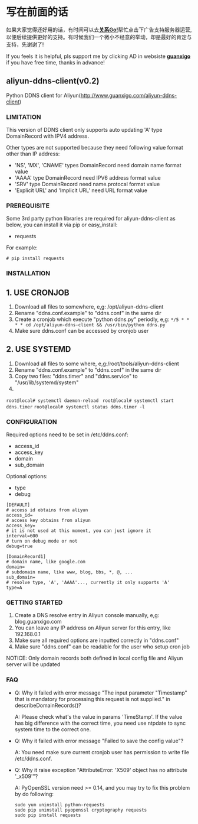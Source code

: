# 写在前面的话

如果大家觉得还好用的话，有时间可以去[**关系Go!**](http://www.guanxigo.com)帮忙点击下广告支持服务器运营, 以便后续提供更好的支持。有时候我们一个微小不经意的举动，却是最好的肯定与支持，先谢谢了!

If you feels it is helpful, pls support me by clicking AD in websiste [**guanxigo**](http://www.guanxigo.com) if you have free time, thanks in advance!

## aliyun-ddns-client(v0.2)

Python DDNS client for Aliyun(http://www.guanxigo.com/aliyun-ddns-client)

### LIMITATION
This version of DDNS client only supports auto updating 'A' type DomainRecord with IPV4 address.

Other types are not supported because they need following value format other than IP address:
- 'NS', 'MX', 'CNAME' types DomainRecord need domain name format value
- 'AAAA' type DomainRecord need IPV6 address format value
- 'SRV' type DomainRecord need name.protocal format value
- 'Explicit URL' and 'Implicit  URL' need URL format value

### PREREQUISITE
Some 3rd party python libraries are required for aliyun-ddns-client as below, you can install it via pip or easy_install:

- requests

For example:
```
# pip install requests
```

### INSTALLATION 

## 1. USE CRONJOB
1. Download all files to somewhere, e,g: /opt/aliyun-ddns-client
2. Rename "ddns.conf.example" to "ddns.conf" in the same dir
3. Create a cronjob which execute "python ddns.py" periodly, e,g:
`
*/5 * * * * cd /opt/aliyun-ddns-client && /usr/bin/python ddns.py
`
4. Make sure ddns.conf can be accessed by cronjob user

## 2. USE SYSTEMD
1. Download all files to some where, e,g:/root/tools/aliyun-ddns-client
2. Rename "ddns.conf.example" to "ddns.conf" in the same dir
3. Copy two files: "ddns.timer" and "ddns.service" to "/usr/lib/systemd/system"
4. 
`root@local# systemctl daemon-reload
`
`
 root@local# systemctl start ddns.timer
`
`
 root@local# systemctl status ddns.timer -l
`

### CONFIGURATION
Required options need to be set in /etc/ddns.conf:
* access_id
* access_key
* domain
* sub_domain

Optional options:
* type
* debug

```
[DEFAULT]
# access id obtains from aliyun
access_id=
# access key obtains from aliyun
access_key=
# it is not used at this moment, you can just ignore it
interval=600
# turn on debug mode or not
debug=true

[DomainRecord1]
# domain name, like google.com
domain=
# subdomain name, like www, blog, bbs, *, @, ...
sub_domain=
# resolve type, 'A', 'AAAA'..., currently it only supports 'A'
type=A
```

### GETTING STARTED 
1. Create a DNS resolve entry in Aliyun console manually, e,g: blog.guanxigo.com
2. You can leave any IP address on Aliyun server for this entry, like 192.168.0.1
3. Make sure all required options are inputted correctly in "ddns.conf"
4. Make sure "ddns.conf" can be readable for the user who setup cron job

NOTICE:
Only domain records both defined in local config file and Aliyun server will be updated

### FAQ

* Q: Why it failed with error message "The input parameter \"Timestamp\" that is mandatory for processing this request is not supplied." in describeDomainRecords()?

  A: Please check what's the value in params 'TimeStamp'. If the value has big difference with the correct time, you need use ntpdate to sync system time to the correct one.

* Q: Why it failed with error message "Failed to save the config value"?

  A: You need make sure current cronjob user has permission to write file /etc/ddns.conf.
  
* Q: Why it raise exception "AttributeError: 'X509' object has no attribute '_x509'"?
  
  A: PyOpenSSL version need >= 0.14, and you may try to fix this problem by do following:
  ```
  sudo yum uninstall python-requests
  sudo pip uninstall pyopenssl cryptography requests
  sudo pip install requests
  ```
